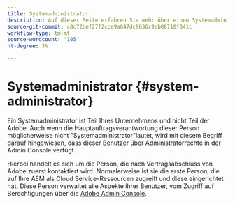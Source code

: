 ```yaml
---
title: Systemadministrator
description: Auf dieser Seite erfahren Sie mehr über einen Systemadministrator.
source-git-commit: c8c72bef27f2cce9a647dc8636c9cb08718f041c
workflow-type: tm+mt
source-wordcount: '105'
ht-degree: 3%

---
```



# Systemadministrator {#system-administrator}

Ein Systemadministrator ist Teil Ihres Unternehmens und nicht Teil der Adobe. Auch wenn die Hauptauftragsverantwortung dieser Person möglicherweise nicht &quot;Systemadministrator&quot;lautet, wird mit diesem Begriff darauf hingewiesen, dass dieser Benutzer über Administratorrechte in der Admin Console verfügt.

Hierbei handelt es sich um die Person, die nach Vertragsabschluss von Adobe zuerst kontaktiert wird. Normalerweise ist sie die erste Person, die auf Ihre AEM als Cloud Service-Ressourcen zugreift und diese eingerichtet hat. Diese Person verwaltet alle Aspekte ihrer Benutzer, vom Zugriff auf Berechtigungen über die [Adobe Admin Console](/help/onboarding/learn-concepts/admin-console.md).